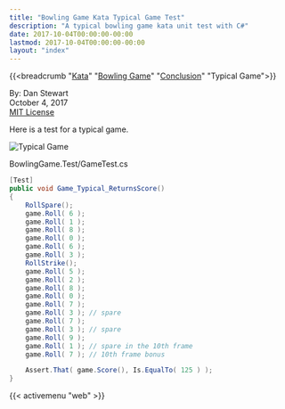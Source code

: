 ```yaml
---
title: "Bowling Game Kata Typical Game Test"
description: "A typical bowling game kata unit test with C#"
date: 2017-10-04T00:00:00-00:00
lastmod: 2017-10-04T00:00:00-00:00
layout: "index"
---
```


{{<breadcrumb "[Kata](/kata/)" "[Bowling Game](/bowlinggame/)" "[Conclusion](/bowlinggame/conclusion/)" "Typical Game">}}

By: Dan Stewart\
October 4, 2017\
[MIT License](https://mit-license.org)

Here is a test for a typical game.

![Typical Game](/images/kata/bowlinggame/typical.gif)

BowlingGame.Test/GameTest.cs

```csharp
[Test]
public void Game_Typical_ReturnsScore()
{
    RollSpare();
    game.Roll( 6 );
    game.Roll( 1 );
    game.Roll( 8 );
    game.Roll( 0 );
    game.Roll( 6 );
    game.Roll( 3 );
    RollStrike();
    game.Roll( 5 );
    game.Roll( 2 );
    game.Roll( 8 );
    game.Roll( 0 );
    game.Roll( 7 );
    game.Roll( 3 ); // spare
    game.Roll( 7 );
    game.Roll( 3 ); // spare
    game.Roll( 9 );
    game.Roll( 1 ); // spare in the 10th frame
    game.Roll( 7 ); // 10th frame bonus

    Assert.That( game.Score(), Is.EqualTo( 125 ) );
}
```

{{< activemenu "web" >}}